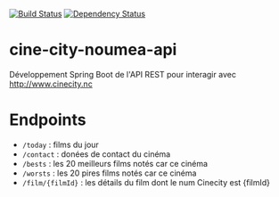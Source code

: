 [![Build Status](https://travis-ci.org/adriens/cine-city-noumea-api.svg?branch=master)](https://travis-ci.org/adriens/cine-city-noumea-api) [![Dependency Status](https://beta.gemnasium.com/badges/github.com/adriens/cine-city-noumea-api.svg)](https://beta.gemnasium.com/projects/github.com/adriens/cine-city-noumea-api)

# cine-city-noumea-api
Développement Spring Boot de l'API REST pour interagir avec http://www.cinecity.nc

# Endpoints

- `/today` : films du jour
- `/contact` : donées de contact du cinéma
- `/bests` : les 20 meilleurs films notés car ce cinéma
- `/worsts` : les 20 pires films notés car ce cinéma
- `/film/{filmId}` : les détails du film dont le num Cinecity est {filmId}


